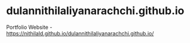 # dulannithilaliyanarachchi.github.io
Portfolio Website - https://nithilald.github.io/dulannithilaliyanarachchi.github.io/
